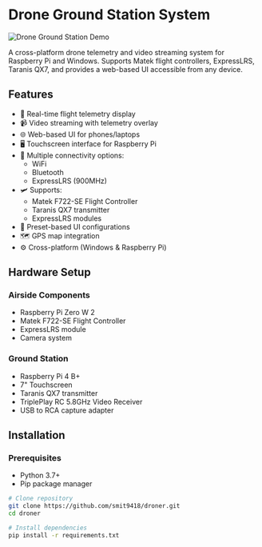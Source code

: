# Drone Ground Station System

![Drone Ground Station Demo](docs/demo-screenshot.png)

A cross-platform drone telemetry and video streaming system for Raspberry Pi and Windows. Supports Matek flight controllers, ExpressLRS, Taranis QX7, and provides a web-based UI accessible from any device.

## Features

- 🚁 Real-time flight telemetry display
- 📹 Video streaming with telemetry overlay
- 🌐 Web-based UI for phones/laptops
- 🖥️ Touchscreen interface for Raspberry Pi
- 📡 Multiple connectivity options:
  - WiFi
  - Bluetooth
  - ExpressLRS (900MHz)
- 🛩️ Supports:
  - Matek F722-SE Flight Controller
  - Taranis QX7 transmitter
  - ExpressLRS modules
- 🧩 Preset-based UI configurations
- 🗺️ GPS map integration
- ⚙️ Cross-platform (Windows & Raspberry Pi)

## Hardware Setup

### Airside Components
- Raspberry Pi Zero W 2
- Matek F722-SE Flight Controller
- ExpressLRS module
- Camera system

### Ground Station
- Raspberry Pi 4 B+
- 7" Touchscreen
- Taranis QX7 transmitter
- TriplePlay RC 5.8GHz Video Receiver
- USB to RCA capture adapter

## Installation

### Prerequisites
- Python 3.7+
- Pip package manager

```bash
# Clone repository
git clone https://github.com/smit9418/droner.git
cd droner

# Install dependencies
pip install -r requirements.txt